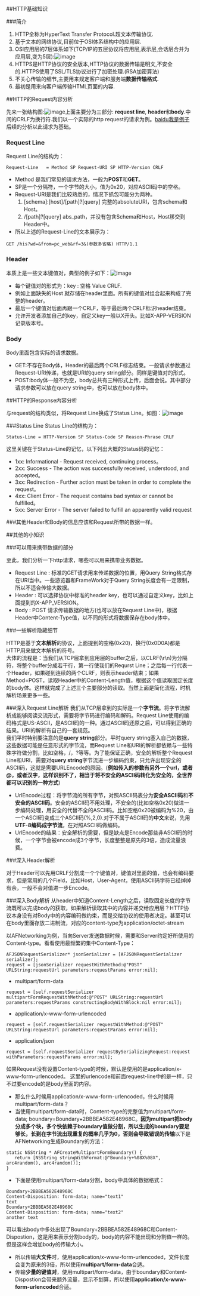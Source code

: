 ##HTTP基础知识

###简介

1. HTTP全称为HyperText Transfer Protocol.超文本传输协议.
2. 基于文本的网络协议,目前位于OSI体系结构中的应用层.
3. OSI应用层的7层体系如下(TCP/IP的五层协议将应用层,表示层,会话层合并为应用层,变为5层):![image](./OSI7.png)
4. HTTPS是HTTP协议的安全版本,HTTP协议的数据传输是明文,不安全的.HTTPS使用了SSL/TLS协议进行了加密处理.(RSA加密算法)
5. 不关心传输的细节,主要用来规定客户端和服务端**数据传输格式**.
6. 最初是用来向客户端传输HTML页面的内容.

##HTTP的Request内容分析

先来一张结构图:![image](./HTTPRequest.png)上面主要分为三部分:
**request line**, **header**和**body**.中间的CRLF为换行符.我们以一个实际的http request的请求为例。[baidu我是例子](https://www.baidu.com/s?ie=utf-8&mod=1&isbd=1&isid=006B8C20C5B75727&ie=utf-8&f=8&rsv_bp=0&rsv_idx=1&tn=baidu&wd=iOS)
后续的分析以此请求为基础。

### Request Line

Request Line的结构为：

```
Request-Line   = Method SP Request-URI SP HTTP-Version CRLF
```

 * Method 是我们常见的请求方法，一般为**POST**和**GET**。
 * SP是一个分隔符，一个字节的大小，值为0x20，对应ASCII码中的空格。
 * Request-URI是我们比较熟悉的，情况下抓包可能分为两种。
	1. [schema]:[host]/[path]?[query]  完整的absoluteURI，包含schema和Host。
	2. /[path]?[query]  abs_path，并没有包含Schema和Host，Host移交到Header中。
* 所以上述的Request-Line的文本展示为：  
```
GET /his?wd=&from=pc_web&rf=3&(参数多省略) HTTP/1.1
```

### Header

本质上是一些文本键值对，典型的例子如下：![image](./HTTPHeader.jpg)

* 每个键值对的形式为：key : 空格 Value CRLF.
* 例如上面缺失的Host 就存储在header里面。所有的键值对组合起来构成了完整的header。
* 最后一个键值对后面再跟一个CRLF，等于最后两个CRLF标识header结束。
* 允许开发者添加自己的key，自定义key一般以X开头。比如X-APP-VERSION记录版本号。

### Body

Body里面包含实际的请求数据。 
 
* GET:不存在Body体，Header的最后两个CRLF标志结束。一般请求参数通过Request-URI传递，也就是URI的query string部分。同样是键值对的形式。
* POST:body体一般不为空，body总共有三种形式上传，后面会说。其中部分请求参数可以放在query string中，也可以放在body体中。

##HTTP的Response内容分析

与request的结构类似，将Request Line换成了Status Line。如图：![image](./HTTPResponse.jpg)

###Status Line
Status Line的结构为：

```
Status-Line = HTTP-Version SP Status-Code SP Reason-Phrase CRLF
```
这里关键在于Status-Line的记忆，以下列出大概的Status码的记忆：  
 
* 1xx: Informational - Request received, continuing process。 
* 2xx: Success - The action was successfully received, understood, and accepted。 
* 3xx: Redirection - Further action must be taken in order to complete the request。 
* 4xx: Client Error - The request contains bad syntax or cannot be fulfilled。
* 5xx: Server Error - The server failed to fulfill an apparently valid request

###其他Header和Body的信息应该和Request所带的数据一样。

##其他的小知识

###可以用来携带数据的部分

至此，我们分析一下http请求，哪些可以用来携带业务数据。 
  
* Request Line : 标准的GET请求用来传递数据的位置，用Query String格式存在URI当中。一些游览器和FrameWork对于Query String长度会有一定限制，所以不适合传输大数据。
* Header : 可以选择协议中标准的header key，也可以通过自定义key，比如上面提到的X-APP_VERSION。
* Body : POST	请求传输数据的地方(也可以放在Request Line中)，根据Header中Content-Type值，以不同的形式将数据保存在body体中。

###一些解析隐藏细节

HTTP是基于**文本解析**的协议，上面提到的空格(0x20)，换行(0x0D0A)都是HTTP用来做文本解析的符号。  
大体的流程是：当我们从TCP层拿到应用层的buffer之后，以CLRF(\r\n)为分隔符，将整个buffer分成若干行，第一行使我们的Requrst Line；之后每一行代表一个Header，如果碰到连续的两个CLRF，则表示header结束；如果Method=POST，读取Header中的Content-Length值，根据这个值读取固定长度的body体。这样就完成了上述三个主要部分的读取。当然上面是简化流程，时机解析场景更多一些。

###深入Request Line解析
我们从TCP层拿到的实际是一个**字节流**。将字节流解析成能够阅读交流形式，需要将字节码进行编码和解码。Request Line使用的编码格式是US-ASCII，是ASCII码的一种。通过ASCII码还原之后，可以得到正确的结果。URI的解析有自己的一套规范。  
我们平时特别要注意的是**query string**部分。平时query string塞入自己的数据，这些数据可能是任意形式的字节流，而Request Line和URI的解析都依赖与一些特殊字符做分割，比如空格，/，?等等。为了能保证正确，安全的解析整个Request Line和URI，需要对**query string**字节流进一步编码约束，只允许出现安全的ASCII码，这就是需要URLEncode的原因。(**例如传入的参数有另外一个url，或者@，或者汉字，这样识别不了，相当于将不安全的ASCII码转化为安全的，全世界都可以识别的一种方式**)

* UrlEncode过程：将字节流的所有字节，对照ASCII码表分为**安全ASCII码**和**不安全的ASCII码**。安全的ASCII码不用处理，不安全的(比如空格0x20)做进一步编码处理，用安全的代替不全的ASCII码。比如空格0x20被编码为%20，由一个ASCII码变成三个ASCII码(%,2,0).对于不属于ASCII码的**中文**来说，先用**UTF-8编码成字节流**，在对照ASCII码做编码。
* UrlEncode的结果：安全解析的需要，但是缺点是Encode那些非ASCII码的时候，一个字节会被encode成3个字节，长度整整是原先的3倍，造成流量浪费。

###深入Header解析

对于Header可以先用CRLF分割成一个个键值对，键值对里面的值，也会有编码要求，但是常用的几个Field，比如Host，User-Agent，使用ASCII码字符已经绰绰有余，一般不会对值进一步Encode。

###深入Body解析
从header中知道Content-Length之后，读取固定长度的字节流既可以完成body的获取，如果解析读取其中的内容并递交给应用层？HTTP协议本身没有对Body中的内容编码做约束，而是交给协议的使用者决定。甚至可以在body里面存放二进制流，对应的content-type为application/octet-stream  

以AFNetworking为例，当向Server发送数据时候，需要和Server约定好所使用的Content-type。看看使用最频繁的集中Content-Type：

```
AFJSONRequestSerializer* jsonSerializer = [AFJSONRequestSerializer serializer];
request = [jsonSerializer requestWithMethod:@"POST" URLString:requestUrl parameters:requestParams error:nil];
```

* multipart/form-data

```
request = [self.requestSerializer multipartFormRequestWithMethod:@"POST" URLString:requestUrl parameters:requestParams constructingBodyWithBlock:nil error:nil];
```

* application/x-www-form-urlencoded

```
request = [self.requestSerializer requestWithMethod:@"POST" URLString:requestUrl parameters:requestParams error:nil];
```

* application/json

```
request = [self.requestSerializer requestBySerializingRequest:request withParameters:requestParams error:nil];
```
如果Request没有设置Content-type的时候，默认是使用的是application/x-www-form-urlencoded。 这里的urlencode和前面request-line中的是一样，只不过要encode的是body里面的内容。

* 那么什么时候用application/x-www-form-urlencoded，什么时候用multipart/form-data？
 * 当使用multipart/form-data时，Content-type的完整值为multipart/form-data; boundary=Boundary+2BBBEA582E48968C。**因为multipart把body分成多个块，多个快依赖于boundary值做分割，所以生成的boundary要足够长，长到在字节流出现重复的概率几乎为0，否则会导致错误的传输**以下是AFNetworking生成Boundary的方法：
 
 ```
 static NSString * AFCreateMultipartFormBoundary() {
    return [NSString stringWithFormat:@"Boundary+%08X%08X", arc4random(), arc4random()];
}
 ```
 
 * 下面是使用multipart/form-data分割，body中具体的数据格式：
 
 ```
 Boundary+2BBBEA582E48968C
 Content-Disposition: form-data; name="text1"
 text
 Boundary+2BBBEA582E48968C
 Content-Disposition: form-data; name="text2"
 another text
 ```
 可以看出body中多处出现了Boundary+2BBBEA582E48968C和Content-Dispostion，这是用来表示分割body的，body的内容不能出现和分割值一样的。  
 但是这样会增加body的传输大小。
 
 * 所以传输**大文件**时，使用application/x-www-form-urlencoded，文件长度会变为原来的3倍，所以使用**multipart/form-data**合适。
 * 传输**少量的键值对**，使用multipart/form-data，由于boundary和Content-Dispostion会带来额外流量，显示不划算，所以使用**application/x-www-form-urlencoded**合适。